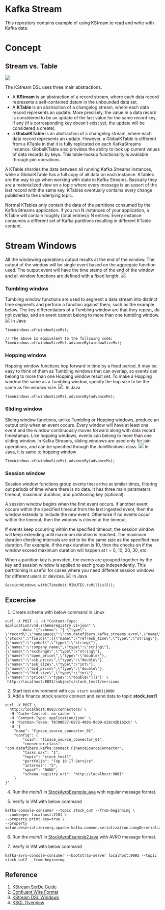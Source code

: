 # Kafka Stream
This repository contains example of using KStream to read and write with Kafka data.
# Concept
## Stream vs. Table
![](https://www.rittmanmead.com/blog/content/images/2017/09/StreamVSTableAcc.gif)

The KStream DSL uses three main abstractions. 
* A **KStream** is an abstraction of a record stream, where each data record represents a self-contained datum in the unbounded data set. 
* A **KTable** is an abstraction of a changelog stream, where each data record represents an update. More precisely, the value in a data record is considered to be an update of the last value for the same record key, if any (if a corresponding key doesn't exist yet, the update will be considered a create).
* a **GlobalKTable** is an abstraction of a changelog stream, where each data record represents an update. However, a GlobalKTable is different from a KTable in that it is fully replicated on each KafkaStreams instance. GlobalKTable also provides the ability to look up current values of data records by keys. This table-lookup functionality is available through join operations.

A KTable shardes the data between all running Kafka Streams instances, while a GlobalKTable has a full copy of all data on each instance. KTables are the way to go when working with state in Kafka Streams. Basically they are a materialized view on a topic where every message is an upsert of the last record with the same key. KTables eventually contains every change published to the underlying topic.

Normal KTables only contain the data of the partitions consumed by the Kafka Streams application. If you run N instances of your application, a KTable will contain roughly (total entries)/ N entries. Every instance consumes a different set of Kafka partitions resulting in different KTable content.

# Stream Windows
All the windowing operations output results at the end of the window. The output of the window will be single event based on the aggregate function used. The output event will have the time stamp of the end of the window and all window functions are defined with a fixed length.
![](https://docs.microsoft.com/en-us/azure/stream-analytics/media/stream-analytics-window-functions/stream-analytics-window-functions-conceptual.png)
### Tumbling window
Tumbling window functions are used to segment a data stream into distinct time segments and perform a function against them, such as the example below. The key differentiators of a Tumbling window are that they repeat, do not overlap, and an event cannot belong to more than one tumbling window.
![](https://docs.microsoft.com/en-us/azure/stream-analytics/media/stream-analytics-window-functions/stream-analytics-window-functions-tumbling-intro.png)
In Java
```
TimeWindows.of(windowSizeMs);

// The above is equivalent to the following code:
TimeWindows.of(windowSizeMs).advanceBy(windowSizeMs);
```
### Hopping window
Hopping window functions hop forward in time by a fixed period. It may be easy to think of them as Tumbling windows that can overlap, so events can belong to more than one Hopping window result set. To make a Hopping window the same as a Tumbling window, specify the hop size to be the same as the window size.
![](https://docs.microsoft.com/en-us/azure/stream-analytics/media/stream-analytics-window-functions/stream-analytics-window-functions-hopping-intro.png).
In Java
```
TimeWindows.of(windowSizeMs).advanceBy(advanceMs);
```
### Sliding window
Sliding window functions, unlike Tumbling or Hopping windows, produce an output only when an event occurs. Every window will have at least one event and the window continuously moves forward along with data record timestamps. Like hopping windows, events can belong to more than one sliding window. In Kafka Streams, sliding windows are used only for join operations, and can be specified through the JoinWindows class.
![](https://docs.microsoft.com/en-us/azure/stream-analytics/media/stream-analytics-window-functions/stream-analytics-window-functions-sliding-intro.png)
In Java, it is same to hopping window
```
TimeWindows.of(windowSizeMs).advanceBy(advanceMs);
```
### Session window 
Session window functions group events that arrive at similar times, filtering out periods of time where there is no data. It has three main parameters: timeout, maximum duration, and partitioning key (optional).

A session window begins when the first event occurs. If another event occurs within the specified timeout from the last ingested event, then the window extends to include the new event. Otherwise if no events occur within the timeout, then the window is closed at the timeout.

If events keep occurring within the specified timeout, the session window will keep extending until maximum duration is reached. The maximum duration checking intervals are set to be the same size as the specified max duration. For example, if the max duration is 10, then the checks on if the window exceed maximum duration will happen at t = 0, 10, 20, 30, etc.

When a partition key is provided, the events are grouped together by the key and session window is applied to each group independently. This partitioning is useful for cases where you need different session windows for different users or devices.
![](https://docs.microsoft.com/en-us/azure/stream-analytics/media/stream-analytics-window-functions/stream-analytics-window-functions-session-intro.png)
In Java
```
SessionWindows.with(TimeUnit.MINUTES.toMillis(5));
```
## Excercise
1. Create schema with below command in Linux
```
curl -X POST -i -H "Content-Type: application/vnd.schemaregistry.v1+json" \
      --data '{"schema": "{ \"type\": \"record\",\"namespace\":\"com.datafibers.kafka.streams.avro\",\"name\": \"Stock\",\"fields\":[{\"name\":\"refresh_time\",\"type\":\"string\"},{\"name\":\"symbol\",\"type\":\"string\"},{\"name\":\"company_name\",\"type\":\"string\"},{\"name\":\"exchange\",\"type\":\"string\"},{\"name\":\"open_price\",\"type\":\"double\"},{\"name\":\"ask_price\",\"type\":\"double\"},{\"name\":\"ask_size\",\"type\":\"int\"},{\"name\":\"bid_price\",\"type\":\"double\"},{\"name\":\"bid_size\",\"type\":\"int\"},{\"name\":\"price\",\"type\":\"double\"}]}"}' \
 http://localhost:8081/subjects/stock_test1/versions
 ```
2. Start test environment with ```ops start mask0110000```
3. Add a finance stock source connect and send data to topic **stock_test1**
```
curl -X POST \
  http://localhost:8083/connectors/ \
  -H 'Cache-Control: no-cache' \
  -H 'Content-Type: application/json' \
  -H 'Postman-Token: f8700637-6872-409b-9c09-d28c42b162cb' \
  -d '{
    "name": "finace_source_connector_01",
    "config": {
    	"cuid": "finace_source_connector_01",
        "connector.class": "com.datafibers.kafka.connect.FinanceSourceConnector",
        "tasks.max": "1",
        "topic": "stock_test1",
        "portfolio": "Top 10 IT Service",
        "interval": "5",
        "spoof": "RAND",
        "schema.registry.uri": "http://localhost:8081"
    }
}'
```
4. Run the _main()_ in [StockAvroExample.java](https://github.com/datafibers/simple_stream/blob/master/df_stream_kafka/src/main/java/com/datafibers/kafka/streams/StockAvroExample.java) with regular message format.

5. Verify in VM with below command
```
kafka-console-consumer --topic stock_out --from-beginning \
--zookeeper localhost:2181 \
--property print.key=true \
--property value.deserializer=org.apache.kafka.common.serialization.LongDeserializer
```
6. Run the _main()_ in [StockAvroExample2.java](https://github.com/datafibers/simple_stream/blob/master/df_stream_kafka/src/main/java/com/datafibers/kafka/streams/StockAvroExample2.java) with AVRO message format.

7. Verify in VM with below command
```
kafka-avro-console-consumer --bootstrap-server localhost:9092 --topic stock_out2 --from-beginning
```

## Reference
1. [KStream SerDe Guide](https://docs.confluent.io/current/streams/developer-guide/datatypes.html#streams-developer-guide-serdes)
2. [Confluent Wire Format](https://docs.confluent.io/current/schema-registry/docs/serializer-formatter.html#wire-format)
3. [KStream DSL Windows](https://docs.confluent.io/current/streams/developer-guide/dsl-api.html#windowing)
4. [KSQL Overview](https://www.rittmanmead.com/blog/2017/10/ksql-streaming-sql-for-apache-kafka/)
